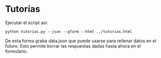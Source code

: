 # Tutorías

Ejecutar el script así:

```
python tutorias.py --json --gform --html ../tutorias.html
```

De esta forma graba data.json que puede usarse para rellenar datos en el futuro.  Esto permite borrar las respuestas dadas hasta ahora en el formulario.

